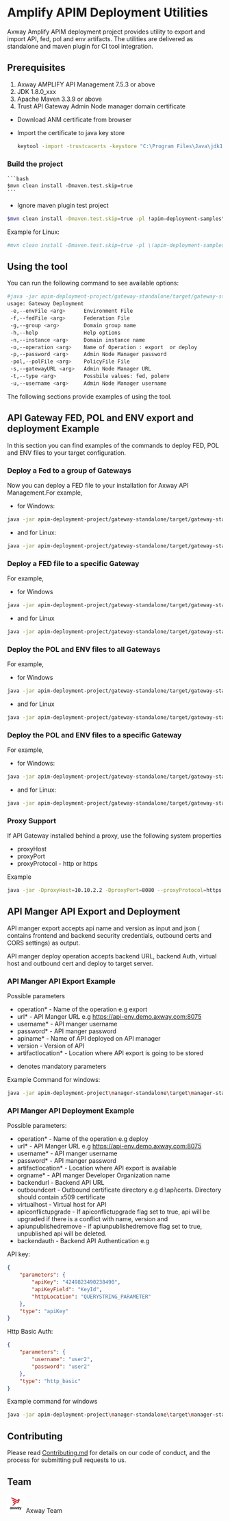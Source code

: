 
# Amplify APIM Deployment Utilities
Axway Amplify APIM deployment project provides utility to  export and import API, fed, pol and env artifacts.
The utilities are delivered as standalone and maven plugin for CI tool integration. 

## Prerequisites

1. Axway AMPLIFY API Management 7.5.3 or above
2. JDK 1.8.0_xxx
3. Apache Maven 3.3.9 or above 
4. Trust API Gateway Admin Node manager domain certificate

- Download ANM certificate from browser
- Import the certificate to java key store
	
	
	```bash
	keytool -import -trustcacerts -keystore "C:\Program Files\Java\jdk1.8.0_111\jre\lib\security\cacerts" -storepass changeit -alias domain -file c:\Users\rnatarajan\Desktop\domain.cer -noprompt
	```	

### Build the project 

	```bash
	$mvn clean install -Dmaven.test.skip=true
	```
- Ignore maven plugin test project

```bash
$mvn clean install -Dmaven.test.skip=true -pl !apim-deployment-samples\gateway-plugin-deploy-fed,!apim-deployment-samples\gateway-plugin-deploy-polenv,!apim-deployment-samples\gateway-plugin-export-fed,!apim-deployment-samples\gateway-plugin-export-polenv,!apim-deployment-samples\manager-plugin-deploy,!apim-deployment-samples\manager-plugin-export
```
Example for Linux:

```bash
#mvn clean install -Dmaven.test.skip=true -pl \!apim-deployment-samples/gateway-plugin-deploy-fed,\!apim-deployment-samples/gateway-plugin-deploy-polenv,\!apim-deployment-samples/gateway-plugin-export-fed,\!apim-deployment-samples/gateway-plugin-export-polenv,\!apim-deployment-samples/manager-plugin-deploy,\!apim-deployment-samples/manager-plugin-export
```
## Using the tool
You can run the following command to see available options:

```bash
#java -jar apim-deployment-project/gateway-standalone/target/gateway-standalone-1.0.0.jar --help
usage: Gateway Deployment
 -e,--envFile <arg>      Environment File
 -f,--fedFile <arg>      Federation File
 -g,--group <arg>        Domain group name
 -h,--help               Help options
 -n,--instance <arg>     Domain instance name
 -o,--operation <arg>    Name of Operation : export  or deploy
 -p,--password <arg>     Admin Node Manager password
 -pol,--polFile <arg>    PolicyFile File
 -s,--gatewayURL <arg>   Admin Node Manager URL
 -t,--type <arg>         Possbile values: fed, polenv
 -u,--username <arg>     Admin Node Manager username
```
The following sections provide examples of using the tool.

## API Gateway FED, POL and ENV export and deployment Example
In this section you can find examples of the commands to deploy FED, POL and ENV files to your target configuration.

### Deploy a Fed to a group of Gateways
Now you can deploy a FED file to your installation for Axway API Management.For example, 
- for Windows:

```bash
java -jar apim-deployment-project/gateway-standalone/target/gateway-standalone-1.0.0.jar --operation=deploy --gatewayURL=https://localhost:8090 --username=admin --password=changeme --group=finance --fedFile=D:\\api\\finance.fed --type=fed
```
- and for Linux:

```bash
java -jar apim-deployment-project/gateway-standalone/target/gateway-standalone-1.0.0.jar --operation=deploy --gatewayURL=https://localhost:8090 --username=admin --password=changeme --group=Finance --fedFile=/home/axway/finance.fed --type=fed
```

### Deploy a FED file to a specific Gateway
For example,
- for Windows

```bash
java -jar apim-deployment-project/gateway-standalone/target/gateway-standalone-1.0.0.jar --operation=deploy --gatewayURL=https://localhost:8090 --username=admin --password=changeme --group=finance --instance=server1 --fedFile=D:\\api\\finance.fed --type=fed
```
- and for Linux
```bash
java -jar apim-deployment-project/gateway-standalone/target/gateway-standalone-1.0.0.jar --operation=deploy --gatewayURL=https://localhost:8090 --username=admin --password=changeme --group=Finance --instance=server1 --fedFile=/home/axway/finance.fed --type=fed
```

### Deploy the POL and ENV files to all Gateways
For example,
- for Windows

```bash
java -jar apim-deployment-project/gateway-standalone/target/gateway-standalone-1.0.0.jar --operation=deploy --gatewayURL=https://localhost:8090 --username=admin --password=changeme --group=finance --polFile=D:\\api\\finance.pol --envFile=D:\\api\\finance.env --type=polenv
```
- and for Linux

```bash
java -jar apim-deployment-project/gateway-standalone/target/gateway-standalone-1.0.0.jar --operation=deploy --gatewayURL=https://localhost:8090 --username=admin --password=changeme --group=Finance --polFile=/home/axway/finance.pol --envFile=/home/axway/finance.env --type=polenv
```

### Deploy the POL and ENV files to a specific Gateway
For example,
- for Windows:

```bash
java -jar apim-deployment-project/gateway-standalone/target/gateway-standalone-1.0.0.jar --operation=deploy --gatewayURL=https://localhost:8090 --username=admin --password=changeme --group=finance --instance=server1 --polFile=D:\\api\\finance.pol --envFile=D:\\api\\finance.env --type=polenv
```
- and for Linux:

```bash
java -jar apim-deployment-project/gateway-standalone/target/gateway-standalone-1.0.0.jar --operation=deploy --gatewayURL=https://localhost:8090 --username=admin --password=changeme --group=Finance --instance=server1 --polFile=/home/axway/finance.pol --envFile=/home/axway/finance.env --type=polenv
```

### Proxy Support 

If API Gateway installed behind a proxy, use the following system properties

- proxyHost
- proxyPort
- proxyProtocol - http or https

Example

```bash
java -jar -DproxyHost=10.10.2.2 -DproxyPort=8080 --proxyProtocol=https apim-deployment-project/gateway-standalone/target/gateway-standalone-1.0.0.jar -o=deploy -s=https://localhost:8090 -u=admin -p=changeme -g=finance -n=server1 -f=D:\\api\\finance.fed -t=fed
```

## API Manger API Export and Deployment

API manger export accepts api name and version as input and json ( contains frontend and backend security credentials, outbound certs and CORS settings) as output. 

API manger deploy operation accepts backend URL, backend Auth, virtual host and outbound cert and deploy to target server. 

### API Manger API Export Example

Possible parameters

- operation* - Name of the operation e.g export
- url* - API Manger URL e.g https://api-env.demo.axway.com:8075
- username* - API manger username
- password* - API manger password
- apiname*  - Name of API deployed on API manager
- version  - Version of API
- artifactlocation* - Location where API export is going to be stored

* denotes mandatory parameters 

Example Command for windows:

```bash
java -jar apim-deployment-project\manager-standalone\target\manager-standalone-1.0.0.jar --operation=export --url=https://api-env.demo.axway.com:8075 --username=apiadmin --password=changeme --apiname=petstore --version=1.0.0 --artifactlocation=d:\api\petstore.json
```

### API Manger API Deployment Example

Possible parameters: 

- operation* - Name of the operation e.g deploy 
- url* - API Manger URL e.g https://api-env.demo.axway.com:8075
- username* - API manger username
- password* - API manger password
- artifactlocation* - Location where API export is available
- orgname* - API manger Developer Organization name
- backendurl - Backend API URL
- outboundcert - Outbound certificate directory e.g d:\api\certs. Directory should contain x509 certificate
- virtualhost - Virtual host for API
- apiconflictupgrade - If apiconflictupgrade flag set to true, api will be upgraded if there is a conflict with name, version and 
- apiunpublishedremove - if apiunpublishedremove flag set to true, unpublished api will be deleted. 
- backendauth - Backend API Authentication e.g

API key:

```json
{
	"parameters": {
		"apiKey": "4249823490238490",
		"apiKeyField": "KeyId",
		"httpLocation": "QUERYSTRING_PARAMETER"
	},
	"type": "apiKey"
}
```
Http Basic Auth:

```json
{
	"parameters": {
		"username": "user2",
		"password": "user2"
	},
	"type": "http_basic"
}
```

Example command for windows

```bash
java -jar apim-deployment-project\manager-standalone\target\manager-standalone-1.0.0.jar --operation=deploy --url=https://api-env.demo.axway.com:8075 --username=apiadmin --password=changeme --orgname=Axway --artifactlocation=d:\api\petstore.json --backendurl=https://prod.demo.axway.com --outboundcert=d:\api\certs --virtualhost=api.demo.axway.com --apiconflictupgrade=false --backendauth={"parameters": {"apiKey": "4249823490238490","apiKeyField": "KeyId","httpLocation": "QUERYSTRING_PARAMETER"},"type": "apiKey"}
```
## Contributing
Please read [Contributing.md](https://github.com/Axway-API-Management-Plus/Common/blob/master/Contributing.md) for details on our code of conduct, and the process for submitting pull requests to us.

## Team

![alt text](https://github.com/Axway-API-Management-Plus/Common/blob/master/img/AxwayLogoSmall.png)
Axway Team